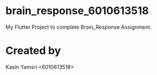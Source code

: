 # brain_response_6010613518

My Flutter Project to complete Brain_Response Assignment.

# Created by

Kasin Yamsri <6010613518>

